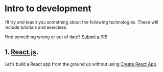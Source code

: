 # Intro to development
I'll try and teach you something about the following technologies. These will include tutorials and exercises.

Find something wrong or out of date? [Submit a PR](https://github.com/jomurgel/intro-to-dev/pulls)!

## 1. [React.js](reactjs).
Let's build a React app from the ground up without using [Create React App](https://reactjs.org/docs/create-a-new-react-app.html).
